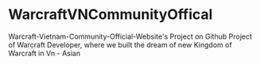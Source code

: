 # WarcraftVNCommunityOffical
Warcraft-Vietnam-Community-Official-Website's Project on Github
Project of Warcraft Developer, where we built the dream of new Kingdom of Warcraft in Vn - Asian
